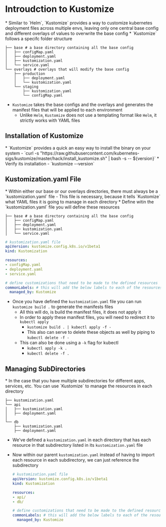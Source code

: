 <h1>Introudction to Kustomize</h1>
* Similar to `Helm`, `Kustomize` provides a way to customize kubernetes deployment files across multiple envs, leaving only one central base config and different overlays of values to overwrite the base config
* `Kustomize` follows a specifc folder structure

  ```
  ├── base # a base directory containing all the base config
  │   ├── configMap.yaml
  │   ├── deployment.yaml
  │   ├── kustomization.yaml
  │   └── service.yaml
  └── overlays # overlays that will modify the base config
      ├── production
      │   ├── deployment.yaml
      │   └── kustomization.yaml
      └── staging
          ├── kustomization.yaml
          └── configMap.yaml
  ```

* `Kustomize` takes the base configs and the overlays and generates the manifest files that will be applied to each environment
  - Unlike `Helm`, `Kustomize` does not use a templating format like `Helm`, it strictly works with YAML files

<h2>Installation of Kustomize</h2>
* `Kustomize` provides a quick an easy way to install the binary on your system
  - `curl -s "https://raw.githubusercontent.com/kubernetes-sigs/kustomize/master/hack/install_kustomize.sh"  | bash -s -- ${version}`
* Verify its installation
  - `kustomize --version`

<h2>Kustomization.yaml File</h2>
* Within either our base or our overlays directories, there must always be a `kustomization.yaml` file 
  - This file is necessary, because it tells `Kustomize` what YAML files it is going to manage in each directory
* Define witin the `kustomization.yaml` file you will define these resources

  ```
  ├── base # a base directory containing all the base config
  │   ├── configMap.yaml
  │   ├── deployment.yaml
  │   ├── kustomization.yaml
  │   └── service.yaml
  ```
 
  ```yml
  # kustomization.yaml file
  apiVersion: kustomize.config.k8s.io/v1beta1
  kind: Kustomization

  resources:
  - configMap.yaml
  - deployment.yaml
  - service.yaml
 
  # define customizations that need to be made to the defined resources
  commonLabels: # this will add the below labels to each of the resources
    managed_by: Kustomize
  ```

* Once you have defined the `kustomization.yaml` file you can run `kustomize build .` to generate the manifests files
  - All this will do, is build the manifest files, it does not apply it
  - In order to apply these manifest files, you will need to redirect it to `kubectl apply`
    * `kustomize build . | kubectl apply -f -`
    * This also can serve to delete these objects as well by piping to `kubectl delete -f -`
  - This can also be done using a `-k` flag for kubectl
    * `kubectl apply -k .`
    * `kubectl delete -f .`

<h2>Managing SubDirectories</h2>
* In the case that you have multiple subdirectories for different apps, services, etc. You can use `Kustomize` to manage the resources in each directory

  ```
  ├── kustomization.yaml
  └── api
  │   ├── kustomization.yaml
  │   ├── deployment.yaml
  │   
  └── db 
      ├── kustomization.yaml
      ├── deployment.yaml
  ```

* We've defined a `kustomization.yaml` in each directory that has each resource in that subdirectory listed in its `kustomization.yaml` file
* Now within our parent `kustomization.yaml` instead of having to import each resource in each subdirectory, we can just reference the subdirectory
  
  ```yml
  # kustomization.yaml file
  apiVersion: kustomize.config.k8s.io/v1beta1
  kind: Kustomization

  resources:
  - api/
  - db/

  # define customizations that need to be made to the defined resources
  commonLabels: # this will add the below labels to each of the resources
    managed_by: Kustomize
  ```
